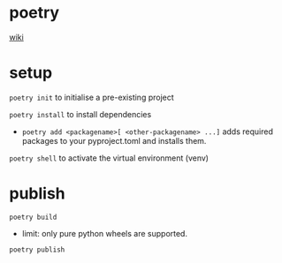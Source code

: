 # poetry

[wiki](https://github.com/davidkhala/python-utils/wiki/Package-Management-Tools#poetry)

# setup
`poetry init` to initialise a pre-existing project

`poetry install` to install dependencies
- `poetry add <packagename>[ <other-packagename> ...]` adds required packages to your pyproject.toml and installs them.

`poetry shell` to activate the virtual environment (venv)

# publish
`poetry build`
- limit: only pure python wheels are supported.


`poetry publish`

